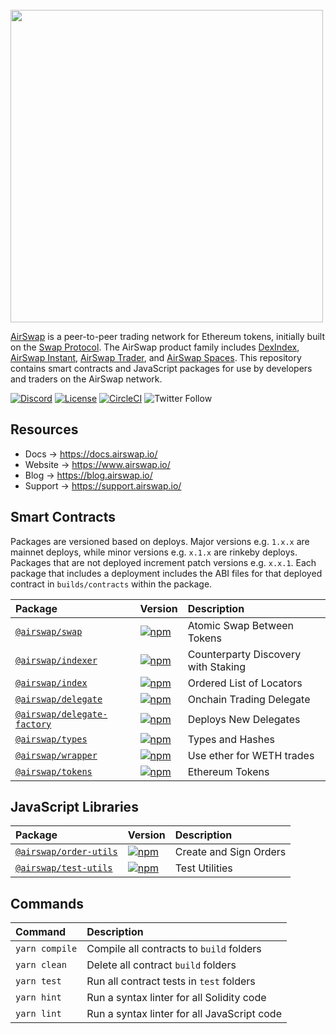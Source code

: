 <br />
<img src="https://swap.tech/images/airswap-high-res.png" width="500"/>
<br />

[AirSwap](https://www.airswap.io/) is a peer-to-peer trading network for Ethereum tokens, initially built on the [Swap Protocol](https://swap.tech/whitepaper/). The AirSwap product family includes [DexIndex](https://dexindex.io/), [AirSwap Instant](https://instant.airswap.io/), [AirSwap Trader](https://trader.airswap.io/), and [AirSwap Spaces](https://spaces.airswap.io/). This repository contains smart contracts and JavaScript packages for use by developers and traders on the AirSwap network.

[![Discord](https://img.shields.io/discord/590643190281928738.svg)](https://chat.airswap.io)
[![License](https://img.shields.io/badge/License-Apache%202.0-blue.svg)](https://opensource.org/licenses/Apache-2.0)
[![CircleCI](https://circleci.com/gh/airswap/airswap-protocols.svg?style=svg&circle-token=73bd6668f836ce4306dbf6ca32109ddbb5b7e1fe)](https://circleci.com/gh/airswap/airswap-protocols)
![Twitter Follow](https://img.shields.io/twitter/follow/airswap?style=social)

## Resources

- Docs → https://docs.airswap.io/
- Website → https://www.airswap.io/
- Blog → https://blog.airswap.io/
- Support → https://support.airswap.io/

## Smart Contracts

Packages are versioned based on deploys. Major versions e.g. `1.x.x` are mainnet deploys, while minor versions e.g. `x.1.x` are rinkeby deploys. Packages that are not deployed increment patch versions e.g. `x.x.1`. Each package that includes a deployment includes the ABI files for that deployed contract in `builds/contracts` within the package.

| Package                                                 | Version                                                                                                                   | Description                         |
| :------------------------------------------------------ | :------------------------------------------------------------------------------------------------------------------------ | :---------------------------------- |
| [`@airswap/swap`](/source/swap)                         | [![npm](https://img.shields.io/npm/v/@airswap/swap)](https://www.npmjs.com/package/@airswap/swap)                         | Atomic Swap Between Tokens          |
| [`@airswap/indexer`](/source/indexer)                   | [![npm](https://img.shields.io/npm/v/@airswap/indexer)](https://www.npmjs.com/package/@airswap/indexer)                   | Counterparty Discovery with Staking |
| [`@airswap/index`](/source/index)                       | [![npm](https://img.shields.io/npm/v/@airswap/index)](https://www.npmjs.com/package/@airswap/index)                       | Ordered List of Locators            |
| [`@airswap/delegate`](/source/delegate)                 | [![npm](https://img.shields.io/npm/v/@airswap/delegate)](https://www.npmjs.com/package/@airswap/delegate)                 | Onchain Trading Delegate            |
| [`@airswap/delegate-factory`](/source/delegate-factory) | [![npm](https://img.shields.io/npm/v/@airswap/delegate-factory)](https://www.npmjs.com/package/@airswap/delegate-factory) | Deploys New Delegates               |
| [`@airswap/types`](/source/types)                       | [![npm](https://img.shields.io/npm/v/@airswap/types)](https://www.npmjs.com/package/@airswap/types)                       | Types and Hashes                    |
| [`@airswap/wrapper`](/source/wrapper)                   | [![npm](https://img.shields.io/npm/v/@airswap/wrapper)](https://www.npmjs.com/package/@airswap/wrapper)                   | Use ether for WETH trades           |
| [`@airswap/tokens`](/source/tokens)                     | [![npm](https://img.shields.io/npm/v/@airswap/tokens)](https://www.npmjs.com/package/@airswap/tokens)                     | Ethereum Tokens                     |

## JavaScript Libraries

| Package                                      | Version                                                                                                         | Description            |
| :------------------------------------------- | :-------------------------------------------------------------------------------------------------------------- | :--------------------- |
| [`@airswap/order-utils`](/utils/order-utils) | [![npm](https://img.shields.io/npm/v/@airswap/order-utils)](https://www.npmjs.com/package/@airswap/order-utils) | Create and Sign Orders |
| [`@airswap/test-utils`](/utils/test-utils)   | [![npm](https://img.shields.io/npm/v/@airswap/test-utils)](https://www.npmjs.com/package/@airswap/test-utils)   | Test Utilities         |

## Commands

| Command        | Description                                 |
| :------------- | :------------------------------------------ |
| `yarn compile` | Compile all contracts to `build` folders    |
| `yarn clean`   | Delete all contract `build` folders         |
| `yarn test`    | Run all contract tests in `test` folders    |
| `yarn hint`    | Run a syntax linter for all Solidity code   |
| `yarn lint`    | Run a syntax linter for all JavaScript code |
